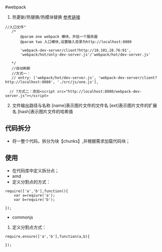 #webpack

1. 热更新/热替换/热模块替换
    [参考链接](https://fakefish.github.io/react-webpack-cookbook/Running-a-workflow.html,https://fakefish.github.io/react-webpack-cookbook/Automatic-browser-refresh.html)

 ```
 //入口文件" 
    /*
        @param one webpack 模块，开启一个服务器
        @param two 入口模块,设置输入目录为http://localhost:8080

        'webpack-dev-server/client?http://10.101.28.76:91', 
        'webpack/hot/only-dev-server.js'/'webpack/hot/dev-server.js'

    */
    //自动刷新
    //方式一：
    // entry: ['webpack/hot/dev-server.js', 'webpack-dev-server/client?http://localhost:8080', './src/js/one.js'],

   // ?方式二：添加<script src="http://localhost:8080/webpack-dev-server.js"></script>
 ```

2. 文件输出路径与名称
	[name]表示图片文件的文件名
	[ext]表示图片文件的扩展名
	[hash]表示图片文件的哈希值


## 代码拆分
- 将一整个代码，拆分为块【chunks】,并根据需求加载代码块；

## 使用
- 在代码库中定义拆分点；
- amd 
- 定义分割点的方式：

```
require(['a','b'],function(){
	var a=reqiure('a');
	var b=require('b');

});
```

- commonjs
1. 定义分割点方式：

```
require.ensure(['a','b'],function(a,b){
	
});
```

